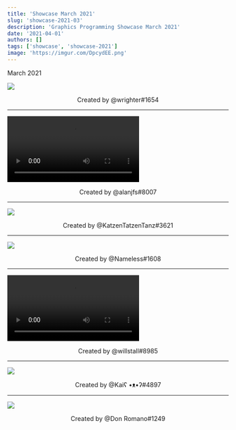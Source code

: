 ```yaml
---
title: 'Showcase March 2021'
slug: 'showcase-2021-03'
description: 'Graphics Programming Showcase March 2021'
date: '2021-04-01'
authors: []
tags: ['showcase', 'showcase-2021']
image: 'https://imgur.com/DpcydEE.png'
---
```


March 2021

![](https://imgur.com/1mJ1wmF.jpg)
<!-- truncate -->
<center>Created by @wrighter#1654</center>

<hr />

<video src="https://imgur.com/mdwuCaE.mp4"></video>
<center>Created by @alanjfs#8007</center>

<hr />

![](https://imgur.com/DpcydEE.png)
<center>Created by @KatzenTatzenTanz#3621</center>

<hr />

![](https://imgur.com/qk9g1eY.png)
<center>Created by @Nameless#1608</center>

<hr />

<video src="https://imgur.com/lV0HQ4u.mp4"></video>
<center>Created by @willstall#8985</center>

<hr />

![](https://imgur.com/vt3ueMF.png)
<center>Created by @Kaiʕ •ᴥ•ʔ#4897</center>

<hr />

![](https://imgur.com/al7Ixlu.jpg)
<center>Created by @Don Romano#1249</center>